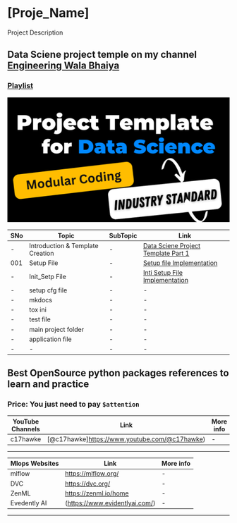 # [Proje_Name]
Project Description

## Data Sciene project temple on my channel [Engineering Wala Bhaiya](https://www.youtube.com/@engineeringwalabhaiya)

### [Playlist](https://youtube.com/playlist?list=PLxV_QpaSutlHcAnPGOHYDXfSehfBf6eI0)
<img src="https://github.com/Shivan118/Best-Redme-Template-for-Github/blob/main/Thumbnail.png" alt="MLBC">


|SNo| Topic | SubTopic | Link |
|-|-|-|-|
|-| Introduction & Template Creation |-|[Data Sciene Project Template Part 1](https://youtu.be/C_cqTnpI1gQ)|
|001|Setup File|-|[Setup file Implementation]([https://youtu.be/bVM-QujJ0AI](https://youtu.be/eHuEG_571Ng))|
|-| Init_Setp File |-|[Inti Setup File Implementation](https://youtu.be/eHuEG_571Ng)
|-| setup cfg file |-|-|
|-| mkdocs |-|-|
|-| tox ini |-|-|
|-| test file |-|-|
|-| main project folder|-|-|
|-| application file |-|-|
|-|-|-|-|

## Best OpenSource python packages references to learn and practice

### Price: You just need to pay **`$attention`**

| YouTube Channels | Link | More info |
|-|-|-|
|c17hawke|[@c17hawke]https://www.youtube.com/@c17hawke)|-|

---

| Mlops Websites | Link | More info |
|-|-|-|
|mlflow|https://mlflow.org/|-|
|DVC|https://dvc.org/|-|
|ZenML|https://zenml.io/home|-|
|Evedently AI|(https://www.evidentlyai.com/)|-|
---
